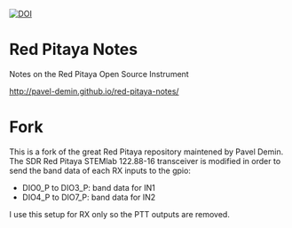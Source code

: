 [![DOI](https://zenodo.org/badge/28404370.svg)](https://zenodo.org/badge/latestdoi/28404370)

# Red Pitaya Notes

Notes on the Red Pitaya Open Source Instrument

http://pavel-demin.github.io/red-pitaya-notes/

# Fork

This is a fork of the great Red Pitaya repository maintened by Pavel Demin.
The SDR Red Pitaya STEMlab 122.88-16 transceiver is modified in order to send the band data
of each RX inputs to the gpio:

* DIO0_P to DIO3_P: band data for IN1
* DIO4_P to DIO7_P: band data for IN2

I use this setup for RX only so the PTT outputs are removed.
